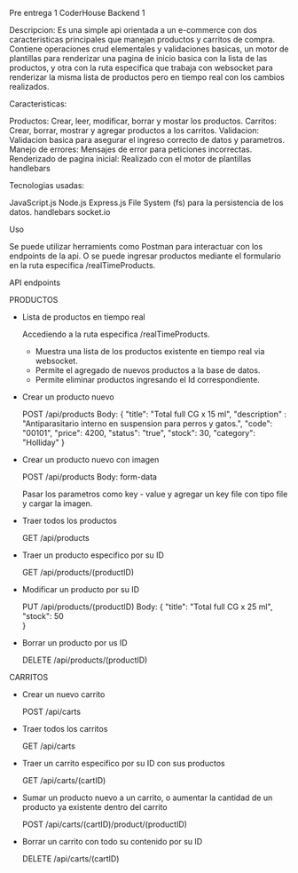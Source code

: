 Pre entrega 1 CoderHouse Backend 1

Descripcion: Es una simple api orientada a un e-commerce con dos caracteristicas principales que manejan productos y carritos de compra. Contiene operaciones crud elementales y validaciones basicas, un motor de plantillas para renderizar una pagina de inicio basica con la lista de las productos, y otra con la ruta especifica que trabaja con websocket para renderizar la misma lista de productos pero en tiempo real con los cambios realizados.

Caracteristicas:

Productos: Crear, leer, modificar, borrar y mostar los productos.
Carritos: Crear, borrar, mostrar y agregar productos a los carritos.
Validacion: Validacion basica para asegurar el ingreso correcto de datos y parametros.
Manejo de errores: Mensajes de error para peticiones incorrectas.
Renderizado de pagina inicial: Realizado con el motor de plantillas handlebars

Tecnologias usadas:

JavaScript.js
Node.js
Express.js
File System (fs) para la persistencia de los datos.
handlebars
socket.io

Uso

Se puede utilizar herramients como Postman para interactuar con los endpoints de la api.
O se puede ingresar productos mediante el formulario en la ruta especifica /realTimeProducts.

API endpoints

PRODUCTOS

- Lista de productos en tiempo real

    Accediendo a la ruta especifica /realTimeProducts.

    - Muestra una lista de los productos existente en tiempo real via websocket.
    - Permite el agregado de nuevos productos a la base de datos.
    - Permite eliminar productos ingresando el Id correspondiente.


- Crear un producto nuevo

    POST /api/products
    Body:
    {
        "title": "Total full CG x 15 ml",
        "description" : "Antiparasitario interno en suspension para perros y gatos.",
        "code": "00101",
        "price": 4200,
        "status": "true",
        "stock": 30,
        "category": "Holliday"
    }

- Crear un producto nuevo con imagen
    
    POST /api/products
    Body: form-data
    
    Pasar los parametros como key - value
    y agregar un key file con tipo file y cargar la imagen.

- Traer todos los productos

    GET /api/products    

- Traer un producto especifico por su ID

    GET /api/products/(productID)

- Modificar un producto por su ID

    PUT /api/products/(productID)
    Body:
    {
    "title": "Total full CG x 25 ml",    
    "stock": 50    
    }

- Borrar un producto por us ID

    DELETE /api/products/(productID)

CARRITOS

- Crear un nuevo carrito

    POST /api/carts

- Traer todos los carritos 

    GET /api/carts

- Traer un carrito especifico por su ID con sus productos

    GET  /api/carts/(cartID)

- Sumar un producto nuevo a un carrito, o aumentar la cantidad de un producto ya existente dentro del carrito

    POST /api/carts/(cartID)/product/(productID)

- Borrar un carrito con todo su contenido por su ID

    DELETE /api/carts/(cartID)